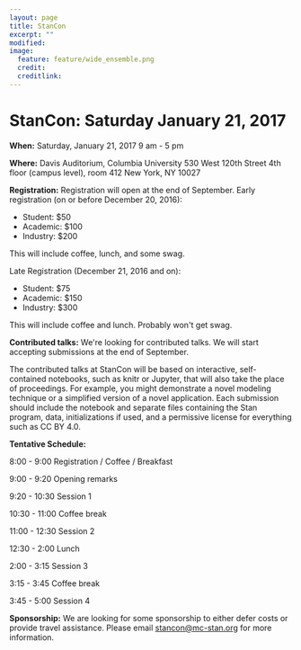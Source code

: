 ```yaml
---
layout: page
title: StanCon
excerpt: ""
modified:
image:
  feature: feature/wide_ensemble.png
  credit:
  creditlink:
---
```


# **StanCon: Saturday January 21, 2017**

**When:**
Saturday, January 21, 2017
9 am - 5 pm

**Where:**
Davis Auditorium, Columbia University
530 West 120th Street
4th floor (campus level), room 412
New York, NY 10027

**Registration:**
Registration will open at the end of September.
Early registration (on or before December 20, 2016):

- Student: $50
- Academic: $100
- Industry: $200

This will include coffee, lunch, and some swag.

Late Registration (December 21, 2016 and on):

- Student: $75
- Academic: $150
- Industry: $300

This will include coffee and lunch. Probably won't get swag.

**Contributed talks:**
We're looking for contributed talks. We will start accepting submissions at the end of September.

The contributed talks at StanCon will be based on interactive, self-contained notebooks, such as knitr or Jupyter, that will also take the place of proceedings.  For example, you might demonstrate a novel modeling technique or a simplified version of a novel application. Each submission should include the notebook and separate files containing the Stan program, data, initializations if used, and a permissive license for everything such as CC BY 4.0.

**Tentative Schedule:**

8:00 - 9:00 Registration / Coffee / Breakfast

9:00 - 9:20 Opening remarks

9:20 - 10:30 Session 1

10:30 - 11:00 Coffee break

11:00 - 12:30 Session 2

12:30 - 2:00 Lunch

2:00 - 3:15 Session 3

3:15 - 3:45 Coffee break

3:45 - 5:00 Session 4

**Sponsorship:**
We are looking for some sponsorship to either defer costs or provide travel assistance. Please email stancon@mc-stan.org for more information.

